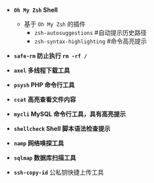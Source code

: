 - __`Oh My Zsh` Shell__

    - 基于 `Oh My Zsh` 的插件
        - `zsh-autosuggestions` #自动提示历史路径
        - `zsh-syntax-highlighting` #命令高亮提示


- __`safe-rm` 防止执行 `rm -rf /`__

- __`axel` 多线程下载工具__

- __`psysh` PHP 命令行工具__

- __`ccat` 高亮查看文件内容__

- __`mycli` MySQL 命令行工具，具有高亮提示__

- __`shellcheck` Shell 脚本语法检查提示__

- __`namp` 网络嗅探工具__

- __`sqlmap` 数据库扫描工具__

- __`ssh-copy-id`__ 公私钥快捷上传工具
